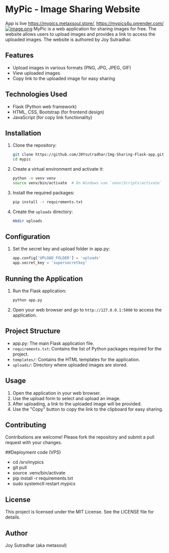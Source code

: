 # MyPic - Image Sharing Website
App is live https://mypics.metaxsoul.store/, https://mypics4u.onrender.com/
[![image.png](https://mypics.metaxsoul.store/uploads/2025-08-29_132225.858240mypics.metaxsoul.store_iPhone_14_Pro_Max.png)](https://postimg.cc/JtMj0HJK)
MyPic is a web application for sharing images for free. The website allows users to upload images and provides a link to access the uploaded images. The website is authored by Joy Sutradhar.

## Features

- Upload images in various formats (PNG, JPG, JPEG, GIF)
- View uploaded images
- Copy link to the uploaded image for easy sharing

## Technologies Used

- Flask (Python web framework)
- HTML, CSS, Bootstrap (for frontend design)
- JavaScript (for copy link functionality)

## Installation

1. Clone the repository:

    ```bash
    git clone https://github.com/J0Ysutradhar/Img-Sharing-Flask-app.git
    cd mypic
    ```

2. Create a virtual environment and activate it:

    ```bash
    python -m venv venv
    source venv/bin/activate  # On Windows use `venv\Scripts\activate`
    ```

3. Install the required packages:

    ```bash
    pip install -r requirements.txt
    ```

4. Create the `uploads` directory:

    ```bash
    mkdir uploads
    ```

## Configuration

1. Set the secret key and upload folder in app.py:

    ```python
    app.config['UPLOAD_FOLDER'] = 'uploads'
    app.secret_key = 'supersecretkey'
    ```

## Running the Application

1. Run the Flask application:

    ```bash
    python app.py
    ```

2. Open your web browser and go to `http://127.0.0.1:5000` to access the application.

## Project Structure

-  app.py: The main Flask application file.
- `requirements.txt`: Contains the list of Python packages required for the project.
- `templates/`: Contains the HTML templates for the application.
- `uploads/`: Directory where uploaded images are stored.

## Usage

1. Open the application in your web browser.
2. Use the upload form to select and upload an image.
3. After uploading, a link to the uploaded image will be provided.
4. Use the "Copy" button to copy the link to the clipboard for easy sharing.

## Contributing

Contributions are welcome! Please fork the repository and submit a pull request with your changes.

##Deployment code (VPS)

- cd /srv/mypics
- git pull
- source .venv/bin/activate
- pip install -r requirements.txt
- sudo systemctl restart mypics

## License

This project is licensed under the MIT License. See the LICENSE file for details.

## Author

Joy Sutradhar (aka metasoul)
